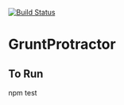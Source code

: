 [![Build Status](https://travis-ci.org/prashanth-sams/GruntProtractor.svg?branch=master)](https://travis-ci.org/prashanth-sams/GruntProtractor)

# GruntProtractor

## To Run
npm test
